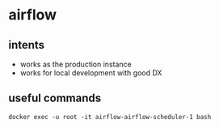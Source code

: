 # airflow

## intents
* works as the production instance
* works for local development with good DX

## useful commands
```
docker exec -u root -it airflow-airflow-scheduler-1 bash
```
